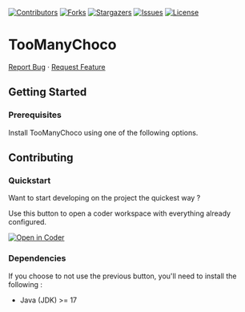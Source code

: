 <div id="top"></div>

[![Contributors][contributors-shield]][contributors-url]
[![Forks][forks-shield]][forks-url]
[![Stargazers][stars-shield]][stars-url]
[![Issues][issues-shield]][issues-url]
[![License][license-shield]][license-url]

# TooManyChoco 

[Report Bug](https://github.com/shiipou/simplon-2024-brief-06-TooManyChoco/issues)
·
[Request Feature](https://github.com/shiipou/simplon-2024-brief-06-TooManyChoco/issues)

<!-- GETTING STARTED -->
## Getting Started

### Prerequisites

Install TooManyChoco using one of the following options.

## Contributing

### Quickstart

Want to start developing on the project the quickest way ? 

Use this button to open a coder workspace with everything already configured.

[![Open in Coder](https://code.nocturlab.fr/open-in-coder.svg)](https://code.nocturlab.fr/templates/dev-container/workspace?mode=manual&param.repo=custom&param.custom_repo=https%3A%2F%2Fgithub.com%2Fshiipou%2Fsimplon-2024-brief-06-TooManyChoco&param.devcontainer_dir=.devcontainer&param.cpu=2&param.memory=4&param.home_disk_size=10)

### Dependencies

If you choose to not use the previous button, you'll need to install the following :

- Java (JDK) >= 17

<!-- MARKDOWN LINKS & IMAGES -->
<!-- https://www.markdownguide.org/basic-syntax/#reference-style-links -->
[contributors-shield]: https://img.shields.io/github/contributors/lenra-io/simplon-2024-brief-06-TooManyChoco.svg?style=for-the-badge
[contributors-url]: https://github.com/shiipou/simplon-2024-brief-06-TooManyChoco/graphs/contributors
[forks-shield]: https://img.shields.io/github/forks/shiipou/simplon-2024-brief-06-TooManyChoco.svg?style=for-the-badge
[forks-url]: https://github.com/shiipou/simplon-2024-brief-06-TooManyChoco/network/members
[stars-shield]: https://img.shields.io/github/stars/shiipou/simplon-2024-brief-06-TooManyChoco.svg?style=for-the-badge
[stars-url]: https://github.com/shiipou/simplon-2024-brief-06-TooManyChoco/stargazers
[issues-shield]: https://img.shields.io/github/issues/shiipou/simplon-2024-brief-06-TooManyChoco.svg?style=for-the-badge
[issues-url]: https://github.com/shiipou/simplon-2024-brief-06-TooManyChoco/issues
[license-shield]: https://img.shields.io/github/license/shiipou/simplon-2024-brief-06-TooManyChoco.svg?style=for-the-badge
[license-url]: https://github.com/shiipou/simplon-2024-brief-06-TooManyChoco/blob/master/LICENSE.txt
